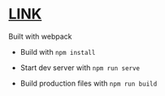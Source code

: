 # [LINK](https://sabode.github.io/todo-webpack)

Built with webpack

- Build with `npm install`

- Start dev server with `npm run serve`

- Build production files with `npm run build`
